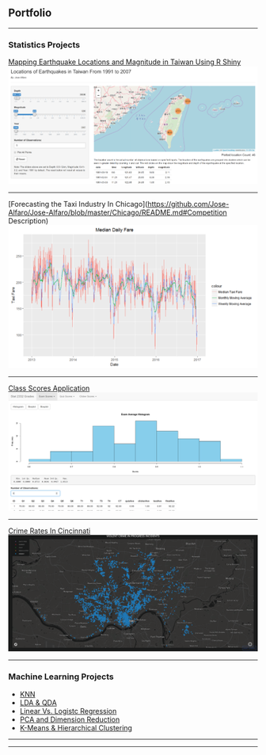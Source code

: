 ## Portfolio

---

### Statistics Projects 

[Mapping Earthquake Locations and Magnitude in Taiwan Using R Shiny](https://josealfaro.shinyapps.io/Taiwan_Earthquake_Project/)
<img src="images/Earthquake.PNG?raw=true"/>

---
[Forecasting the Taxi Industry In Chicago](https://github.com/Jose-Alfaro/Jose-Alfaro/blob/master/Chicago/README.md#Competition Description)
<img src="images/Moving Average.PNG?raw=true"/>

---
[Class Scores Application](https://josealfaro.shinyapps.io/Class_Shiny_App/)
<img src="images/ClassScores.PNG?raw=true"/>

---
[Crime Rates In Cincinnati](/pdf/Police_Report.pdf)
<img src="images/ViolentCrimes.PNG?raw=true"/>

---

### Machine Learning Projects

- [KNN](http://example.com/)
- [LDA & QDA](http://example.com/)
- [Linear Vs. Logistc Regression](http://example.com/)
- [PCA and Dimension Reduction](http://example.com/)
- [K-Means & Hierarchical Clustering](http://example.com/)

---




---
